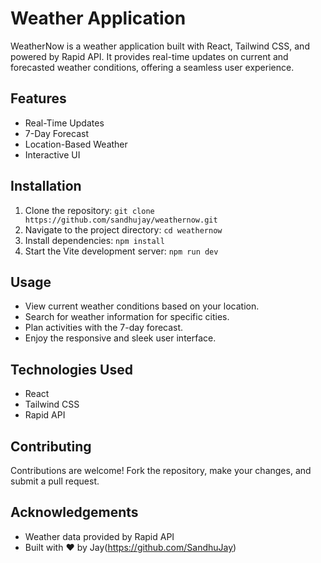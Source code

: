 # Weather Application

WeatherNow is a weather application built with React, Tailwind CSS, and powered by Rapid API. It provides real-time updates on current and forecasted weather conditions, offering a seamless user experience.

## Features

- Real-Time Updates
- 7-Day Forecast
- Location-Based Weather
- Interactive UI

## Installation

1. Clone the repository: `git clone https://github.com/sandhujay/weathernow.git`
2. Navigate to the project directory: `cd weathernow`
3. Install dependencies: `npm install`
4. Start the Vite development server: `npm run dev`

## Usage

- View current weather conditions based on your location.
- Search for weather information for specific cities.
- Plan activities with the 7-day forecast.
- Enjoy the responsive and sleek user interface.

## Technologies Used

- React
- Tailwind CSS
- Rapid API

## Contributing

Contributions are welcome! Fork the repository, make your changes, and submit a pull request.

## Acknowledgements

- Weather data provided by Rapid API
- Built with ❤️ by Jay(https://github.com/SandhuJay)
